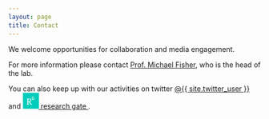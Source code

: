 ```yaml
---
layout: page
title: Contact
---
```


We welcome opportunities for collaboration and media engagement.

For more information please contact [Prof. Michael Fisher](http://cgi.csc.liv.ac.uk/~michael/), who is the head of the lab.

You can also keep up with our activities on twitter <a href="https://twitter.com/{{ site.twitter_user }}">
  <i class="fa fa-twitter-square fa-2x"></i> @{{ site.twitter_user }} </a> and  <a href="https://www.researchgate.net/lab/{{ site.researchgate_username }}">
    <img alt="researchgate logo" src="/images/logos/RG_square_green.png" width="32" height="32" /> research gate  </a>.
